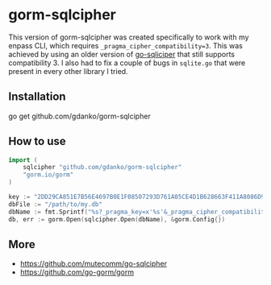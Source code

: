 # gorm-sqlcipher
This version of gorm-sqlcipher was created specifically to work with my enpass CLI, which requires `_pragma_cipher_compatibility=3`. This was achieved by using an older version of [go-sqliciper](github.com/mutecomm/go-sqlcipher) that still supports compatibility 3. I also had to fix a couple of bugs in `sqlite.go` that were present in every other library I tried.

## Installation

go get github.com/gdanko/gorm-sqlcipher

## How to use

```go
import (
	sqlcipher "github.com/gdanko/gorm-sqlcipher"
	"gorm.io/gorm"
)

key := "2DD29CA851E7B56E4697B0E1F08507293D761A05CE4D1B628663F411A8086D99"
dbFile := "/path/to/my.db"
dbName := fmt.Sprintf("%s?_pragma_key=x'%s'&_pragma_cipher_compatibility=3", dbFile, key)
db, err := gorm.Open(sqlcipher.Open(dbName), &gorm.Config{})
```

## More
- https://github.com/mutecomm/go-sqlcipher
- https://github.com/go-gorm/gorm
